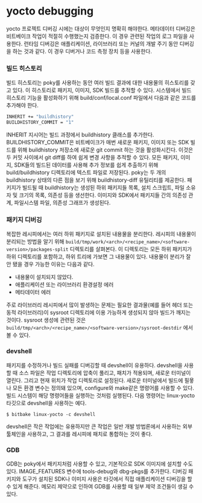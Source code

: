 # yocto debugging

yocto 프로젝트 디버깅 시에는 대상이 무엇인지 명확히 해야한다. 
메타데이터 디버깅은 비트베이크 작업이 적절히 수행했는지 검증한다. 이 경우 관련된 작업의 로그 파일을 사용한다.
런타임 디버깅은 애플리케이션, 라이브러리 또는 커널의 개발 주기 동안 디버깅을 하는 것과 같다. 이 경우 디버거나 코드 측정 장치 등을 사용한다.

### 빌드 히스토리

빌드 히스토리는 poky를 사용하는 동안 여러 빌드 결과에 대한 내용물의 히스토리를 갖고 있다. 이 히스토리로 패키지, 이미지, SDK 빌드를 추적할 수 있다.
시스템에서 빌드 히스토리 기능을 활성화하기 위해 build/conf/local.conf 파일에서 다음과 같은 코드를 추가해야 한다.
```bash
INHERIT += "buildhistory"
BUILDHISTORY_COMMIT = "1"
```
INHERIT 지시어는 빌드 과정에서 buildhistory 클래스를 추가한다. BUILDHISTORY_COMMIT은 비트베이크가 매번 새로운 패키지, 이미지 또는 SDK 빌드를 위해 buildhistory 저장소에 새로운 git commit 하는 것을 활성화시킨다. 이것은 두 커밋 사이에서 git diff를 하여 쉽게 변경 사항을 추적할 수 있다.
모든 패키지, 이미지, SDK들의 빌드된 데이터를 사용해 추가 정보를 쉽게 추출하기 위해 build/buildhistory 디렉토리에 텍스트 파일로 저장된다. poky는 두 개의 buildhistory 상태의 다른 점을 보기 위해 buildhistory-diff 유틸리티를 제공한다.
패키지가 빌드될 때 buildhistory는 생성된 하위 패키지들 목록, 설치 스크립트, 파일 소유자 및 크기의 목록, 의존성 등을 생선한다. 이미지와 SDK에서 패키지들 간의 의존성 관계, 파일시스템 파일, 의존성 그래프가 생성된다.

### 패키지 디버깅

복잡한 레시피에서는 여러 하위 패키지로 설치된 내용물을 분리한다. 레시피의 내용물이 분리되는 방법을 알기 위해 ```build/tmp/work/<arch>/<recipe_name>/<software-version>/packages-split``` 디렉토리를 살펴본다. 이 디렉토리는 모든 하위 패키지가 하위 디렉토리를 포함하고, 하위 트리에 가보면 그 내용물이 있다. 내용물이 분리가 잘 안 됐을 경우 가능한 이유는 다음과 같다.
* 내용물이 설치되지 않았다.
* 애플리케이션 또는 라이브러리 환경설정 에러
* 메타데이터 에러

주로 라이브러리 레시피에서 많이 발생하는 문제는 필요한 결과물(예를 들어 헤더 또는 동적 라이브러리)이 sysroot 디렉토리에 이용 가능하게 생성되지 않아 빌드가 깨지는 것이다. sysroot 생성에 관련된 것은 ```build/tmp/<arch>/<recipe_name>/<software-version>/sysroot-destdir``` 에서 볼 수 있다.

### devshell

패키지를 수정하거나 빌드 실패를 디버깅할 때 devshell이 유용하다. devshell을 사용할 때 소스 파일은 작업 디렉토리에 압축이 풀리고, 패치가 적용되며, 새로운 터미널이 열린다. 그리고 현재 위치가 작업 디렉토리로 설정된다. 새로운 터미널에서 빌드에 필욯나 모든 환경 변수는 정의돼 있으며, configure와 make같은 명령어를 사용할 수 있다. 빌드 시스템이 해당 명령어들을 실행하는 것처럼 실행된다.
다음 명령어는 linux-yocto 타깃으로 devshell을 사용하는 예다.
```console
$ bitbake linux-yocto -c devshell
```
devshell은 작은 작업에는 유용하지만 큰 작업은 일반 개발 방법론에서 사용하는 외부 툴체인을 사용하고, 그 결과를 레시피에 패치로 통합하는 것이 좋다.

### GDB

GDB는 poky에서 패키지처럼 사용할 수 있고, 기본적으로 SDK 이미지에 설치할 수도 있다. IMAGE_FEATURES 변수에 tools-debug와 dbg-pkgs를 추가한다.
디버깅 패키지와 도구가 설치된 SDK나 이미지 사용은 타깃에서 직접 애플리케이션 디버깅을 할 수 있게 해준다.
메모리 제약으로 인하여 GDB를 사용할 때 일부 제약 조건들이 생길 수 있다.